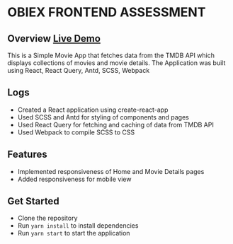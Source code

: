 # OBIEX FRONTEND ASSESSMENT

## Overview [Live Demo]()

This is a Simple Movie App that fetches data from the TMDB API which displays collections of movies and movie details. The Application was built using React, React Query, Antd, SCSS, Webpack

## Logs

- Created a React application using create-react-app
- Used SCSS and Antd for styling of components and pages
- Used React Query for fetching and caching of data from TMDB API
- Used Webpack to compile SCSS to CSS

## Features

- Implemented responsiveness of Home and Movie Details pages
- Added responsiveness for mobile view

## Get Started

- Clone the repository
- Run `yarn install` to install dependencies
- Run `yarn start` to start the application
